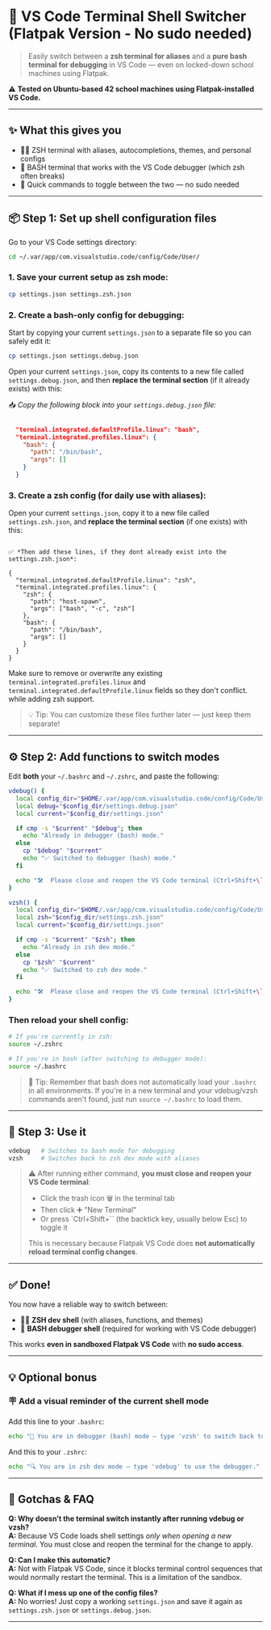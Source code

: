 # 🐚 VS Code Terminal Shell Switcher (Flatpak Version - No sudo needed)

> Easily switch between a **zsh terminal for aliases** and a **pure bash terminal for debugging** in VS Code — even on locked-down school machines using Flatpak.

⚠️ **Tested on Ubuntu-based 42 school machines using Flatpak-installed VS Code.**

---

## ✨ What this gives you

- 🧑‍💻 ZSH terminal with aliases, autocompletions, themes, and personal configs
- 🐞 BASH terminal that works with the VS Code debugger (which zsh often breaks)
- 🔁 Quick commands to toggle between the two — no sudo needed

---

## 📦 Step 1: Set up shell configuration files

Go to your VS Code settings directory:

```bash
cd ~/.var/app/com.visualstudio.code/config/Code/User/
```

### 1. Save your current setup as zsh mode:

```bash
cp settings.json settings.zsh.json
```

### 2. Create a bash-only config for debugging:

Start by copying your current `settings.json` to a separate file so you can safely edit it:

```bash
cp settings.json settings.debug.json
```


Open your current `settings.json`, copy its contents to a new file called `settings.debug.json`, and then **replace the terminal section** (if it already exists) with this:


📥 *Copy the following block into your `settings.debug.json` file:*
```json

  "terminal.integrated.defaultProfile.linux": "bash",
  "terminal.integrated.profiles.linux": {
    "bash": {
      "path": "/bin/bash",
      "args": []
    }
  }
```

### 3. Create a zsh config (for daily use with aliases):

Open your current `settings.json`, copy it to a new file called `settings.zsh.json`, and **replace the terminal section** (if one exists) with this:

```

✅ *Then add these lines, if they dont already exist into the settings.zsh.json*:

{
  "terminal.integrated.defaultProfile.linux": "zsh",
  "terminal.integrated.profiles.linux": {
    "zsh": {
      "path": "host-spawn",
      "args": ["bash", "-c", "zsh"]
    },
    "bash": {
      "path": "/bin/bash",
      "args": []
    }
  }
}
```

Make sure to remove or overwrite any existing `terminal.integrated.profiles.linux` and `terminal.integrated.defaultProfile.linux` fields so they don't conflict. while adding zsh support.

> 💡 Tip: You can customize these files further later — just keep them separate!

---

## ⚙️ Step 2: Add functions to switch modes

Edit **both** your `~/.bashrc` and `~/.zshrc`, and paste the following:

```bash
vdebug() {
  local config_dir="$HOME/.var/app/com.visualstudio.code/config/Code/User"
  local debug="$config_dir/settings.debug.json"
  local current="$config_dir/settings.json"

  if cmp -s "$current" "$debug"; then
    echo "Already in debugger (bash) mode."
  else
    cp "$debug" "$current"
    echo "✅ Switched to debugger (bash) mode."
  fi

  echo "🛠️  Please close and reopen the VS Code terminal (Ctrl+Shift+\`) to apply the change."
}

vzsh() {
  local config_dir="$HOME/.var/app/com.visualstudio.code/config/Code/User"
  local zsh="$config_dir/settings.zsh.json"
  local current="$config_dir/settings.json"

  if cmp -s "$current" "$zsh"; then
    echo "Already in zsh dev mode."
  else
    cp "$zsh" "$current"
    echo "✅ Switched to zsh dev mode."
  fi

  echo "🛠️  Please close and reopen the VS Code terminal (Ctrl+Shift+\`) to apply the change."
}
```

### Then reload your shell config:

```bash
# If you're currently in zsh:
source ~/.zshrc

# If you're in bash (after switching to debugger mode):
source ~/.bashrc
```

> 🧠 Tip: Remember that bash does not automatically load your `.bashrc` in all environments. If you're in a new terminal and your vdebug/vzsh commands aren't found, just run `source ~/.bashrc` to load them.

---

## 🧪 Step 3: Use it

```bash
vdebug   # Switches to bash mode for debugging
vzsh     # Switches back to zsh dev mode with aliases
```

> ⚠️ After running either command, **you must close and reopen your VS Code terminal**:
>
> - Click the trash icon 🗑️ in the terminal tab
> - Then click ➕ "New Terminal"
> - Or press `Ctrl+Shift+\`` (the backtick key, usually below Esc) to toggle it
>
> This is necessary because Flatpak VS Code does **not automatically reload terminal config changes**.

---

## ✅ Done!

You now have a reliable way to switch between:

- 🧑‍💻 **ZSH dev shell** (with aliases, functions, and themes)
- 🐞 **BASH debugger shell** (required for working with VS Code debugger)

This works **even in sandboxed Flatpak VS Code** with **no sudo access**.

---

## 💡 Optional bonus

### 🪧 Add a visual reminder of the current shell mode

Add this line to your `.bashrc`:

```bash
echo "💪 You are in debugger (bash) mode — type 'vzsh' to switch back to zsh."
```

And this to your `.zshrc`:

```bash
echo "🔍 You are in zsh dev mode — type 'vdebug' to use the debugger."
```

---

## 🧠 Gotchas & FAQ

**Q: Why doesn’t the terminal switch instantly after running vdebug or vzsh?**  
**A:** Because VS Code loads shell settings *only when opening a new terminal*. You must close and reopen the terminal for the change to apply.

**Q: Can I make this automatic?**  
**A:** Not with Flatpak VS Code, since it blocks terminal control sequences that would normally restart the terminal. This is a limitation of the sandbox.

**Q: What if I mess up one of the config files?**  
**A:** No worries! Just copy a working `settings.json` and save it again as `settings.zsh.json` or `settings.debug.json`.

---

